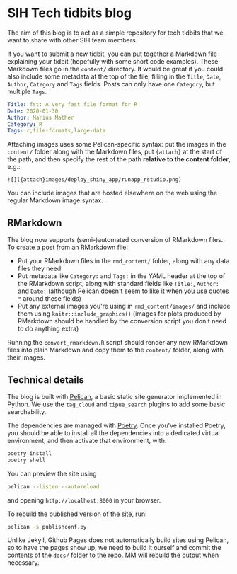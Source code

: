 # SIH Tech tidbits blog

The aim of this blog is to act as a simple repository for tech
tidbits that we want to share with other SIH team members.

If you want to submit a new tidbit, you can put together
a Markdown file explaining your tidbit (hopefully with
some short code examples). These Markdown files go in the
`content/` directory. It would be great if you could
also include some metadata at the top of the file, filling
in the `Title`, `Date`, `Author`, `Category` and `Tags` fields. Posts
can only have one `Category`, but multiple `Tags`.

```yaml
Title: fst: A very fast file format for R
Date: 2020-01-30
Author: Marius Mather
Category: R
Tags: r,file-formats,large-data
```

Attaching images uses some Pelican-specific syntax: put the images in the `content/` folder along
with the Markdown files, put `{attach}` at the start of the path, and then specify the
rest of the path **relative to the content folder**, e.g.:

```
![]({attach}images/deploy_shiny_app/runapp_rstudio.png)
```

You can include images that are hosted elsewhere on the web using the regular Markdown image syntax.

## RMarkdown

The blog now supports (semi-)automated conversion of RMarkdown files. To create a post from an
RMarkdown file: 

* Put your RMarkdown files in the `rmd_content/` folder, along with any data files they need. 
* Put metadata like `Category:` and `Tags:` in the YAML header at the top of the RMarkdown script,
  along with standard fields like `Title:`, `Author:` and `Date:` (although Pelican doesn't seem
  to like it when you use quotes `"` around these fields)
* Put any external images you're using in `rmd_content/images/` and include them using `knitr::include_graphics()`
  (images for plots produced by RMarkdown should be handled by the conversion script you don't
  need to do anything extra)

Running the `convert_rmarkdown.R` script should render any new RMarkdown files into
plain Markdown and copy them to the `content/` folder, along with their images.

## Technical details

The blog is built with [Pelican](https://blog.getpelican.com/),
a basic static site generator implemented in Python. We use
the `tag_cloud` and `tipue_search` plugins to add some basic
searchability.

The dependencies are managed with [Poetry](https://python-poetry.org/).
Once you've installed Poetry, you should be able to install
all the dependencies into a dedicated virtual environment, and
then activate that environment, with:

```bash
poetry install
poetry shell
```

You can preview the site using

```bash
pelican --listen --autoreload
```

and opening `http://localhost:8000` in your browser.

To rebuild the published version of the site, run:

```bash
pelican -s publishconf.py
```

Unlike Jekyll, Github Pages does not automatically build sites
using Pelican, so to have the pages show up, we need to build
it ourself and commit the contents of the `docs/` folder to the repo.
MM will rebuild the output when necessary.
